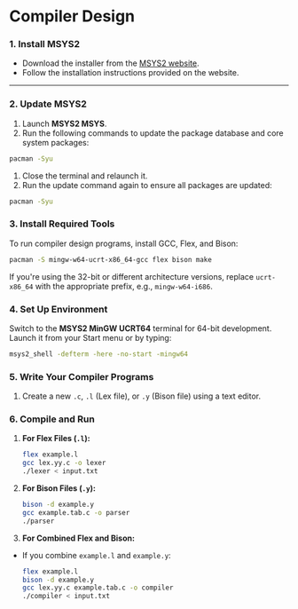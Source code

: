 # Compiler Design

### **1. Install MSYS2**

- Download the installer from the [MSYS2 website](https://www.msys2.org/).
- Follow the installation instructions provided on the website.

---

### **2. Update MSYS2**

1. Launch **MSYS2 MSYS**.
2. Run the following commands to update the package database and core system packages:

```bash
pacman -Syu
```

1. Close the terminal and relaunch it.
2. Run the update command again to ensure all packages are updated:

```bash
pacman -Syu
```

### **3. Install Required Tools**

To run compiler design programs, install GCC, Flex, and Bison:

```bash
pacman -S mingw-w64-ucrt-x86_64-gcc flex bison make
```

If you're using the 32-bit or different architecture versions, replace `ucrt-x86_64` with the appropriate prefix, e.g., `mingw-w64-i686`.

### **4. Set Up Environment**

Switch to the **MSYS2 MinGW UCRT64** terminal for 64-bit development. Launch it from your Start menu or by typing:

```bash
msys2_shell -defterm -here -no-start -mingw64
```

### **5. Write Your Compiler Programs**

1. Create a new `.c`, `.l` (Lex file), or `.y` (Bison file) using a text editor.

### **6. Compile and Run**

1. **For Flex Files (`.l`):**
    
    ```bash
    flex example.l
    gcc lex.yy.c -o lexer
    ./lexer < input.txt
    ```
    
2. **For Bison Files (`.y`):**
    
    ```bash
    bison -d example.y
    gcc example.tab.c -o parser
    ./parser
    ```
    
3. **For Combined Flex and Bison:**
- If you combine `example.l` and `example.y`:
    
    ```bash
    flex example.l
    bison -d example.y
    gcc lex.yy.c example.tab.c -o compiler
    ./compiler < input.txt
    ```
